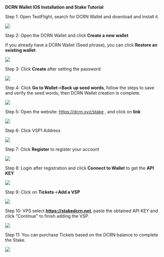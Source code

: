 ﻿**DCRN Wallet IOS Installation and Stake Tutorial**

Step 1: Open TestFlight, search for DCRN Wallet and download and install it.

![](Aspose.Words.ae40da0c-fc4b-4e7e-8351-bf46c2c57068.001.png)

Step 2: Open the DCRN Wallet and click **Create a new wallet**

If you already have a DCRN Wallet (Seed phrase), you can click **Restore an existing wallet**

![](Aspose.Words.ae40da0c-fc4b-4e7e-8351-bf46c2c57068.002.png)

Step 3: Click **Create** after setting the password

![](Aspose.Words.ae40da0c-fc4b-4e7e-8351-bf46c2c57068.003.png)

Step 4: Click **Go to Wallet**→**Back up seed words**, follow the steps to save and verify the seed words, then DCRN Wallet creation is complete.

![](Aspose.Words.ae40da0c-fc4b-4e7e-8351-bf46c2c57068.004.png)

Step 5: Open the website: <https://dcrn.xyz/stake> , and click on **link**

![](Aspose.Words.ae40da0c-fc4b-4e7e-8351-bf46c2c57068.005.png)

Step 6: Click VSP1 Address

![](Aspose.Words.ae40da0c-fc4b-4e7e-8351-bf46c2c57068.006.png)

Step 7: Click **Register** to register your account

![](Aspose.Words.ae40da0c-fc4b-4e7e-8351-bf46c2c57068.007.png)


Step 8: Login after registration and click **Connect to Wallet** to get the **API KEY**

![](Aspose.Words.ae40da0c-fc4b-4e7e-8351-bf46c2c57068.008.png)

Step 9: Click on **Tickets**→**Add a VSP**

![](Aspose.Words.ae40da0c-fc4b-4e7e-8351-bf46c2c57068.009.png)













Step 10: VPS select **https://stakedcrn.net**, paste the obtained API KEY and click "Continue" to finish adding the VSP.

![](Aspose.Words.ae40da0c-fc4b-4e7e-8351-bf46c2c57068.010.png)

Step 11: You can purchase Tickets based on the DCRN balance to complete the Stake.

![](Aspose.Words.ae40da0c-fc4b-4e7e-8351-bf46c2c57068.011.png)
